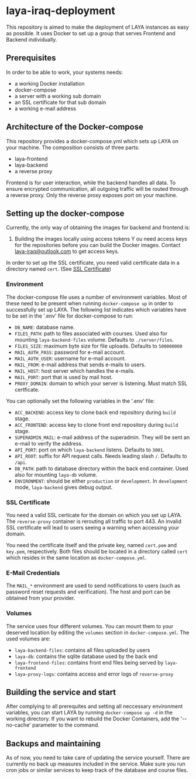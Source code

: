 # laya-iraq-deployment

This repository is aimed to make the deployment of LAYA instances as easy as possible. It uses Docker to set up a group that serves Frontend and Backend individually.

## Prerequisites

In order to be able to work, your systems needs:

- a working Docker installation
- docker-compose
- a server with a working sub domain
- an SSL certificate for that sub domain
- a working e-mail address 

## Architecture of the Docker-compose

This repository provides a docker-compose.yml which sets up LAYA on your machine. The composition consists of three parts:
- laya-frontend
- laya-backend
- a reverse proxy

Frontend is for user interaction, while the backend handles all data. To ensure encrypted communication, all outgoing traffic will be routed through a reverse proxy. Only the reverse proxy exposes port on your machine.

## Setting up the docker-compose

Currently, the only way of obtaining the images for backend and frontend is:

1. Building the images locally using access tokens 
Y
ou need access keys for the repositories before you can build the Docker images. Contact [laya-iraq@outlook.com](mailto:laya-iraq@outlook.com) to get access keys.

In order to set up the SSL certificate, you need valid certificate data in a directory named `cert`. (See [SSL Certificate](#ssl-certificate))

### Environment

The docker-compose file uses a number of environment variables. Most of these need to be present when running `docker-compose up` in order to successfully set up LAYA. The following list indicates which variables have to be set in the '.env' file for docker-compose to run:

- `DB_NAME`: database name.
- `FILES_PATH`: path to files associated with courses. Used also for mounting `laya-backend-files` volume. Defaults to `./server/files`.
- `FILES_SIZE`: maximum byte size for file uploads. Defaults to `500000000`
- `MAIL_AUTH_PASS`: password for e-mail account. 
- `MAIL_AUTH_USER`: username for e-mail account.
- `MAIL_FROM`: e-mail address that sends e-mails to users.
- `MAIL_HOST`: host server which handles the e-mails.
- `MAIL_PORT`: port that is used by mail host.
- `PROXY_DOMAIN`: domain to which your server is listening. Must match SSL certficate.

You can optionally set the following variables in the '.env' file:

- `ACC_BACKEND`: access key to clone back end repository during `build` stage.
- `ACC_FRONTEND`: access key to clone front end repository during `build` stage.
- `SUPERADMIN_MAIL`: e-mail address of the superadmin. They will be sent an e-mail to verify the address.
- `API_PORT`: port on which `laya-backend` listens. Defaults to `3001`.
- `API_ROOT`: suffix for API request calls. Needs leading slash `/`. Defaults to `/api`.
- `DB_PATH`: path to database directory within the back end container. Used also for mounting `laya-db` volume.
- `ENVIRONMENT`: should be either `production` or `development`. In `development` mode, `laya-backend` gives debug output.

### SSL Certificate
You need a valid SSL certicate for the domain on which you set up LAYA. The `reverse-proxy` container is rerouting all traffic to port 443. An invalid SSL certificate will lead to users seeing a warning when accessing your domain.

You need the certificate itself and the private key, named `cert.pem` and `key.pem`, respectively. Both files should be located in a directory called `cert` which resides in the same location as `docker-compose.yml`.

### E-Mail Credentials
The `MAIL_*` environment are used to send notifications to users (such as password reset requests and verification). The host and port can be obtained from your provider.

### Volumes 
The service uses four different volumes. You can mount them to your deserved location by editing the `volumes` section in `docker-compose.yml`.
The used volumes are:
- `laya-backend-files`: contains all files uploaded by users 
- `laya-db`: contains the sqlite database used by the back end
- `laya-frontend-files`: contains front end files being served by `laya-frontend`
- `laya-proxy-logs`: contains access and error logs of `reverse-proxy`

## Building the service and start
After complying to all prerequites and setting all neccessary environment variables, you can start LAYA by running `docker-compose up -d` in the working directory. If you want to rebuild the Docker Containers, add the '--no-cache' parameter to the command.

## Backups and maintaining

As of now, you need to take care of updating the service yourself. There are currently no back up measures included in the service. Make sure you run cron jobs or similar services to keep track of the database and course files.
